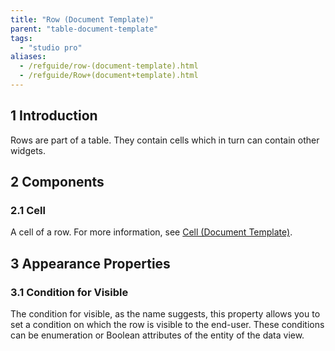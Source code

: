```yaml
---
title: "Row (Document Template)"
parent: "table-document-template"
tags:
  - "studio pro"
aliases:
  - /refguide/row-(document-template).html
  - /refguide/Row+(document+template).html
---
```


## 1 Introduction

Rows are part of a table. They contain cells which in turn can contain other widgets.

## 2 Components

### 2.1 Cell

A cell of a row. For more information, see [Cell (Document Template)](cell-document-template).

## 3 Appearance Properties

### 3.1 Condition for Visible

The condition for visible, as the name suggests, this property allows you to set a condition on which the row is visible to the end-user. These conditions can be enumeration or Boolean attributes of the entity of the data view.
